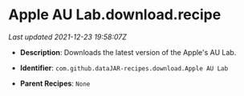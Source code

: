 # Apple AU Lab.download.recipe

_Last updated 2021-12-23 19:58:07Z_

- **Description**: Downloads the latest version of the Apple's AU Lab.

- **Identifier**: `com.github.dataJAR-recipes.download.Apple AU Lab`

- **Parent Recipes**: `None`